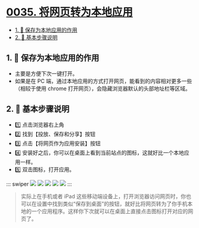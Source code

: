 # [0035. 将网页转为本地应用](https://github.com/Tdahuyou/TNotes.notes/tree/main/notes/0035.%20%E5%B0%86%E7%BD%91%E9%A1%B5%E8%BD%AC%E4%B8%BA%E6%9C%AC%E5%9C%B0%E5%BA%94%E7%94%A8)

<!-- region:toc -->

- [1. 📒 保存为本地应用的作用](#1--保存为本地应用的作用)
- [2. 📒 基本步骤说明](#2--基本步骤说明)

<!-- endregion:toc -->

## 1. 📒 保存为本地应用的作用

- 主要是方便下次一键打开。
- 如果是在 PC 端，通过本地应用的方式打开网页，能看到的内容相对更多一些（相较于使用 chrome 打开网页），会隐藏浏览器默认的头部地址栏等区域。

## 2. 📒 基本步骤说明

- 1️⃣ 点击浏览器右上角
- 2️⃣ 找到【投放、保存和分享】按钮
- 3️⃣ 点击【将网页作为应用安装】按钮
- 4️⃣ 安装好之后，你可以在桌面上看到当前站点的图标，这就好比一个本地应用一样。
- 5️⃣ 双击图标，打开应用。

::: swiper
![](https://cdn.jsdelivr.net/gh/Tdahuyou/imgs@main/2025-02-07-22-46-50.png)
![](https://cdn.jsdelivr.net/gh/Tdahuyou/imgs@main/2025-02-07-22-46-02.png)
![](https://cdn.jsdelivr.net/gh/Tdahuyou/imgs@main/2025-02-07-22-48-18.png)
![](https://cdn.jsdelivr.net/gh/Tdahuyou/imgs@main/2025-02-07-22-48-52.png)
![](https://cdn.jsdelivr.net/gh/Tdahuyou/imgs@main/2025-02-07-22-49-28.png)
:::

> 实际上在手机或者 iPad 这些移动端设备上，打开浏览器访问网页时，你也可以在设置中找到类似“保存到桌面”的按钮，就好比将网页转为了你手机本地的一个应用程序。这样你下次就可以在桌面上直接点击图标打开对应的网页了。
